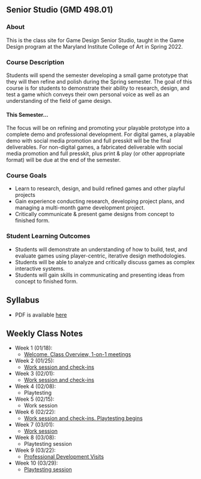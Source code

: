 ## Senior Studio (GMD 498.01)

### About
This is the class site for Game Design Senior Studio, taught in the Game Design program at the Maryland Institute College of Art in Spring 2022.

### Course Description
Students will spend the semester developing a small game prototype that they will then refine and polish during the Spring semester. The goal of this course is for students to demonstrate their ability to research, design, and test a game which conveys their own personal voice as well as an understanding of the field of game design. 

#### This Semester...
The focus will be on refining and promoting your playable prototype into a complete demo and professional development. For digital games, a playable demo with social media promotion and full presskit will be the final deliverables. For non-digital games, a fabricated deliverable with social media promotion and full presskit, plus print & play (or other appropriate format) will be due at the end of the semester.

### Course Goals
- Learn to research, design, and build refined games and other playful projects
- Gain experience conducting research, developing project plans, and managing a multi-month game development project.
- Critically communicate & present game designs from concept to finished form.

### Student Learning Outcomes
- Students will demonstrate an understanding of how to build, test, and evaluate games using player-centric, iterative design methodologies.
- Students will be able to analyze and critically discuss games as complex interactive systems.
- Students will gain skills in communicating and presenting ideas from concept to finished form.

## Syllabus
- PDF is available [here](https://docs.google.com/document/d/1BI7XjI9RXKMh7cufjvSLwLwSzmLhcsSY4yqiUn23JiU/edit?usp=sharing)

## Weekly Class Notes
- Week 1 (01/18):
  - [Welcome, Class Overview, 1-on-1 meetings](week1.md)
- Week 2 (01/25):
  - [Work session and check-ins](week2.md)
- Week 3 (02/01):
  - [Work session and check-ins](week3.md)
- Week 4 (02/08):
  - Playtesting
- Week 5 (02/15):
  - Work session
- Week 6 (02/22):
  - [Work session and check-ins. Playtesting begins](week6.md)
- Week 7 (03/01):
  - [Work session](week7.md)
- Week 8 (03/08):
  - Playtesting session
- Week 9 (03/22):
  - [Professional Development Visits](week9.md)
- Week 10 (03/29):
  - [Playtesting session](week10.md)